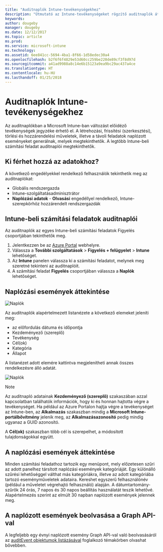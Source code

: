 ```yaml
---
title: "Auditnaplók Intune-tevékenységekhez"
description: "Útmutató az Intune-tevékenységeket rögzítő auditnaplók áttekintéséhez"
keywords: 
author: dougeby
manager: dougeby
ms.date: 12/12/2017
ms.topic: article
ms.prod: 
ms.service: microsoft-intune
ms.technology: 
ms.assetid: 6ee841cc-5694-4ba1-8f66-1d58edec30a4
ms.openlocfilehash: b2f6f6f4829e53d60cc259be220de89cf3f8d97d
ms.sourcegitcommit: a41ad9988a8c14e6b15123a9ea9bc29ac437a4ce
ms.translationtype: HT
ms.contentlocale: hu-HU
ms.lasthandoff: 01/25/2018
---
```

# <a name="audit-logs-for-intune-activities"></a>Auditnaplók Intune-tevékenységekhez
Az auditnaplókban a Microsoft Intune-ban változást előidéző tevékenységek jegyzéke érhető el. A létrehozási, frissítési (szerkesztési), törlési és hozzárendelési műveletek, illetve a távoli feladatok naplózott eseményeket generálnak, melyek megtekinthetők. A legtöbb Intune-beli számítási feladat auditnaplói megtekinthetők. 

## <a name="who-can-access-the-data"></a>Ki férhet hozzá az adatokhoz?
A következő engedélyekkel rendelkező felhasználók tekinthetik meg az auditnaplókat:
- Globális rendszergazda
- Intune-szolgáltatásadminisztrátor
- **Naplózási adatok** - **Olvasási** engedéllyel rendelkező, Intune-szerepkörhöz hozzárendelt rendszergazdák

## <a name="audit-logs-for-intune-workloads"></a>Intune-beli számítási feladatok auditnaplói
Az auditnaplók az egyes Intune-beli számítási feladatok Figyelés csoportjában tekinthetők meg.  
1. Jelentkezzen be az [Azure Portal](https://portal.azure.com) webhelyre.
2. Válassza a **További szolgáltatások** > **Figyelés + felügyelet** > **Intune** lehetőséget.
3. Az **Intune** panelen válassza ki a számítási feladatot, melynek meg szeretné tekinteni az auditnaplóit.
4. A számítási feladat **Figyelés** csoportjában válassza a **Naplók** lehetőséget.

## <a name="review-audit-events"></a>Naplózási események áttekintése
![Naplók](./media/monitor-audit-logs.png "Naplók")

Az auditnaplók alapértelmezett listanézete a következő elemeket jeleníti meg:    

- az előfordulás dátuma és időpontja
- Kezdeményező (szereplő)
- Tevékenység
- Cél(ok)
- Kategória
- Állapot

A listanézet adott elemére kattintva megjelenítheti annak összes rendelkezésre álló adatát.

![Naplók](./media/monitor-audit-log-detail.png "Naplók")

> [!Note]    
> Az auditnapló adatainak **Kezdeményező (szereplő)** szakaszában azzal kapcsolatban találhatók információk, hogy ki és honnan hajtotta végre a tevékenységet. Ha például az Azure Portalon hajtja végre a tevékenységet az Intune-ben, az **Alkalmazás** szakaszban mindig a **Microsoft Intune-portálbővítmény** jelenik meg, az **Alkalmazásazonosító** pedig mindig ugyanaz a GUID azonosító. 
>    
> A **Cél(ok)** szakaszban több cél is szerepelhet, a módosított tulajdonságokkal együtt.  


## <a name="filter-audit-events"></a>A naplózási események áttekintése
Minden számítási feladathoz tartozik egy menüpont, mely előzetesen szűri az adott panelhez társított naplózási események kategóriáját. Egy különálló szűrési lehetőséggel válthat más kategóriákra, illetve az adott kategóriába tartozó eseményműveletek adataira. Kereshet egyszerű felhasználónév (például a műveletet végrehajtó felhasználó) alapján. A dátumtartomány-szűrők 24 órás, 7 napos és 30 napos beállítás használatát teszik lehetővé. Alapértelmezés szerint az elmúlt 30 napban naplózott események jelennek meg.

## <a name="use-graph-api-to-retrieve-audit-events"></a>A naplózott események beolvasása a Graph API-val
A legfeljebb egy évnyi naplózott esemény Graph API-val való beolvasásáról az [auditEvent objektumok listázásával](https://developer.microsoft.com/en-us/graph/docs/api-reference/beta/api/intune_auditing_auditevent_list) foglalkozó témakörben olvashat bővebben.